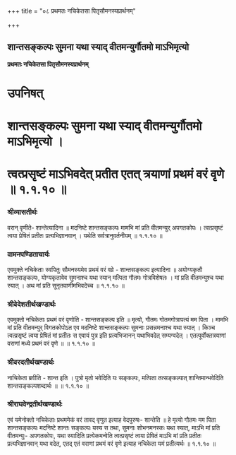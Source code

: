 +++
title = "०८ प्रथमतः नचिकेतसा पितृसौमनस्यप्रार्थनम्"

+++


## शान्तसङ्कल्पः सुमना यथा स्याद् वीतमन्युर्गौतमो माऽभिमृत्यो

**प्रथमतः नचिकेतसा पितृसौमनस्यप्रार्थनम्**

# **उपनिषत्**

# **शान्तसङ्कल्पः सुमना यथा स्याद् वीतमन्युर्गौतमो माऽभिमृत्यो ।**

# **त्वत्प्रसृष्टं माऽभिवदेत् प्रतीत एतत् त्रयाणां प्रथमं वरं वृणे ॥ १.१.१० ॥**

### **श्रीव्यासतीर्थः**

वरान् वृणीते- शान्तेत्यादिना ॥ मदनिष्टे शान्तसङ्कल्पः मामभि मां प्रति वीतमन्युर् अपगतकोपः । त्वत्प्रसृष्टं त्वया प्रेषितं प्रतीतः प्रत्यभिज्ञानवान् । यथेति सर्वत्रानुवर्तनीयम् ॥ १.१.१० ॥

### **वामनपण्डिताचार्यः**

एवमुक्ते नचिकेताः स्वपितुः सौमनस्यमेव प्रथमं वरं वव्रे - शान्तसङ्कल्प इत्यादिना ॥ अयोग्यकृतौ शान्तसङ्कल्पः, योग्यकृतावेव सुमनाश्च यथा स्यान् मत्पिता गौतमः गोत्रविशेषतः । मां प्रति वीतमन्युश्च यथा स्यात् । अथ मां प्रति सूनृतवाणीमभिवदेच्च ॥ १.१.१० ॥

### **श्रीवेदेशतीर्थखण्डार्थः**

एवमुक्तो नचिकेताः प्रथमं वरं वृणोति - शान्तसङ्कल्प इति ॥ मृत्यो, गौतमः गोतमगोत्रापत्यं मम पिता । मामभि मां प्रति वीतमन्युर् विगतकोपोऽत एव मदनिष्टे शान्तसङ्कल्पः सुमनाः प्रसन्नमनाश्च यथा स्यात् । किञ्च त्वत्प्रसृष्टं त्वया प्रेषितं मां प्रतीतः स एवायं पुत्र इति प्रत्यभिजानन् यथाभिवदेत् सम्यग्वदेत् । एतत्पूर्वोक्तत्रयाणां वराणां मध्ये प्रथमं वरं वृणे ॥ ॥ १.१.१० ॥

### **श्रीवरदतीर्थखण्डार्थः**

नाचिकेता ब्रवीति - शान्त इति । पुत्रो मृतो भवेदिति यः सङ्कल्पः, मत्पिता तत्सङ्कल्पात् शान्तिमान्भवेदिति शान्तसङ्कल्पशब्दार्थः ॥ ॥ १.१.१० ॥

### **श्रीराघवेन्द्रतीर्थखण्डार्थः**

एवं यमेनोक्तो नचिकेताः प्रथममेकं वरं तावद् वृणुत इत्याह वेदपुरुषः- शान्तेति ॥ हे मृत्यो गौतमः मम पिता शान्तसङ्कल्पः मदनिष्टे शान्तः सङ्कल्पः यस्य स तथा, सुमनाः शोभनमनस्कः यथा स्यात्, माऽभि मां प्रति वीतमन्युः- अपगतकोपः, यथा स्यादिति प्रत्येकमन्वेति त्वत्प्रसृष्टं त्वया प्रेषितं माऽभि मां प्रति प्रतीतः प्रत्यभिज्ञानवान् यथा वदेत्, एतद् एतं वराणां प्रथमं वरं वृणे इत्याह नचिकेता यमं प्रतीत्यर्थः ॥ १.१.१० ॥

